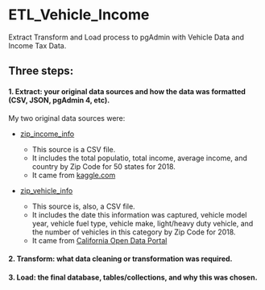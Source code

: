 # ETL_Vehicle_Income
Extract Transform and Load process to pgAdmin with Vehicle Data and Income Tax Data.

## Three steps:
#### 1. Extract: your original data sources and how the data was formatted (CSV, JSON, pgAdmin 4, etc).

My two original data sources were:
 * [zip_income_info](https://github.com/savi09/ETL_Vehicle_Income/blob/main/Resources/zip_income_info.csv)
  
    * This source is a CSV file.
    * It includes the total populatio, total income, average income, and country by Zip Code for 50 states for 2018.
    * It came from [kaggle.com](https://www.kaggle.com/hamishgunasekara/average-income-per-zip-code-usa-2018)

 * [zip_vehicle_info](https://github.com/savi09/ETL_Vehicle_Income/blob/main/Resources/zip_vehicle_info.csv)

    * This source is, also, a CSV file.
    * It includes the date this information was captured, vehicle model year, vehicle fuel type, vehicle make, light/heavy duty vehicle, and the number of vehicles in this category by Zip Code for 2018.
    * It came from [California Open Data Portal](https://data.ca.gov/dataset/vehicle-fuel-type-count-by-zip-code/resource/d304108a-06c1-462f-a144-981dd0109900)

#### 2. Transform: what data cleaning or transformation was required.

#### 3. Load: the final database, tables/collections, and why this was chosen.

